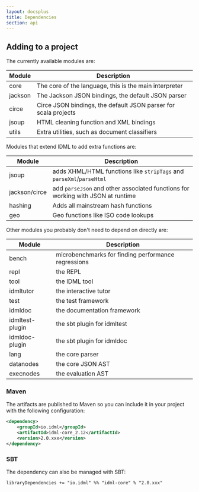 ```yaml
---
layout: docsplus
title: Dependencies
section: api
---
```


## Adding to a project

The currently available modules are:

Module | Description
--- | ---
core | The core of the language, this is the main interpreter
jackson | The Jackson JSON bindings, the default JSON parser
circe | Circe JSON bindings, the default JSON parser for scala projects
jsoup | HTML cleaning function and XML bindings
utils | Extra utilities, such as document classifiers

Modules that extend IDML to add extra functions are:

Module | Description
--- | ---
jsoup | adds XHML/HTML functions like `stripTags` and `parseXml`/`parseHtml`
jackson/circe | add `parseJson` and other associated functions for working with JSON at runtime
hashing | Adds all mainstream hash functions
geo | Geo functions like ISO code lookups

Other modules you probably don't need to depend on directly are:

Module | Description
--- | ---
bench | microbenchmarks for finding performance regressions
repl | the REPL
tool | the IDML tool
idmltutor | the interactive tutor
test | the test framework
idmldoc | the documentation framework
idmltest-plugin | the sbt plugin for idmltest
idmldoc-plugin | the sbt plugin for idmldoc
lang | the core parser
datanodes | the core JSON AST
execnodes | the evaluation AST


### Maven

The artifacts are published to Maven so you can include it in your project with the following configuration:

```xml
<dependency>
    <groupId>io.idml</groupId>
    <artifactId>idml-core_2.12</artifactId>
    <version>2.0.xxx</version>
</dependency>
```

### SBT

The dependency can also be managed with SBT:

```
libraryDependencies += "io.idml" %% "idml-core" % "2.0.xxx"
```
